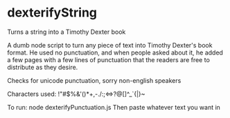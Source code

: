 # dexterifyString
Turns a string into a Timothy Dexter book

A dumb node script to turn any piece of text into Timothy Dexter's book format. He used no punctuation, and when people asked about it, he added a few pages with a few lines of punctuation that the readers are free to distribute as they desire.

Checks for unicode punctuation, sorry non-english speakers

Characters used: !"#$%&'()*+,-./:;<=>?@[\]^_`{|}~

To run: node dexterifyPunctuation.js
Then paste whatever text you want in
